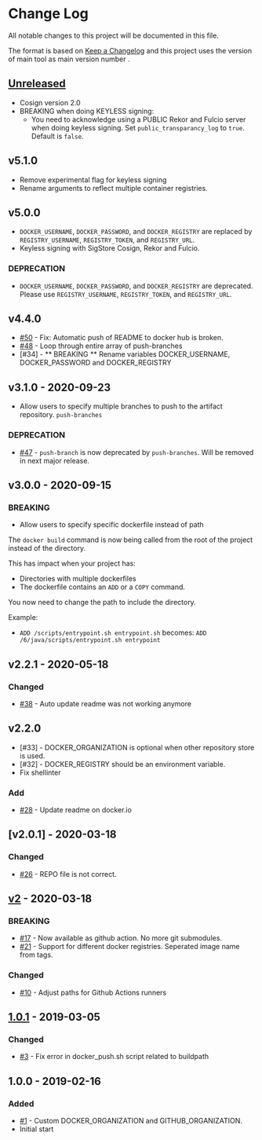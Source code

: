 # Change Log
All notable changes to this project will be documented in this file.

The format is based on [Keep a Changelog](http://keepachangelog.com/)
and this project uses the version of main tool as main version number .

## [Unreleased]

- Cosign version 2.0
- BREAKING when doing KEYLESS signing: 
    - You need to acknowledge using a PUBLIC Rekor and Fulcio server when doing keyless signing. Set `public_transparancy_log` to `true`. Default is `false`.

## v5.1.0
- Remove experimental flag for keyless signing
- Rename arguments to reflect multiple container registries.

## v5.0.0
- `DOCKER_USERNAME`, `DOCKER_PASSWORD`, and `DOCKER_REGISTRY` are replaced by `REGISTRY_USERNAME`, `REGISTRY_TOKEN`, and `REGISTRY_URL`.
- Keyless signing with SigStore Cosign, Rekor and Fulcio. 

### DEPRECATION

- `DOCKER_USERNAME`, `DOCKER_PASSWORD`, and `DOCKER_REGISTRY` are deprecated. Please use `REGISTRY_USERNAME`, `REGISTRY_TOKEN`, and `REGISTRY_URL`.

## v4.4.0
- [#50] - Fix: Automatic push of README to docker hub is broken.
- [#48] - Loop through entire array of push-branches
- [#34] - ** BREAKING ** Rename variables DOCKER_USERNAME, DOCKER_PASSWORD and DOCKER_REGISTRY

## v3.1.0 - 2020-09-23
- Allow users to specify multiple branches to push to the artifact repository. `push-branches`

### DEPRECATION
- [#47] - `push-branch` is now deprecated by `push-branches`. Will be removed in next major release.

## v3.0.0 - 2020-09-15

### BREAKING
- Allow users to specify specific dockerfile instead of path

The `docker build` command is now being called from the root of the project
instead of the directory.

This has impact when your project has:
- Directories with multiple dockerfiles
- The dockerfile contains an `ADD` or a `COPY` command.

You now need to change the path to include the directory.

Example:
- `ADD /scripts/entrypoint.sh entrypoint.sh` becomes: `ADD /6/java/scripts/entrypoint.sh entrypoint`

## v2.2.1 - 2020-05-18
### Changed
- [#38] - Auto update readme was not working anymore

## v2.2.0
- [#33] - DOCKER_ORGANIZATION is optional when other repository store is used.
- [#32] - DOCKER_REGISTRY should be an environment variable.
- Fix shellinter

### Add
- [#28] - Update readme on docker.io

## [v2.0.1] - 2020-03-18

### Changed

* [#26] - REPO file is not correct.

## [v2] - 2020-03-18

### BREAKING

* [#17] - Now available as github action. No more git submodules.
* [#21] - Support for different docker registries. Seperated image name from tags.

### Changed

* [#10] - Adjust paths for Github Actions runners

## [1.0.1] - 2019-03-05

### Changed

* [#3] - Fix error in docker_push.sh script related to buildpath

## 1.0.0 - 2019-02-16

### Added

* [#1] - Custom DOCKER_ORGANIZATION and GITHUB_ORGANIZATION.
* Initial start

[#50]: https://github.com/philips-software/docker-ci-scripts/issues/50
[#48]: https://github.com/philips-software/docker-ci-scripts/issues/48
[#47]: https://github.com/philips-software/docker-ci-scripts/pull/47
[#38]: https://github.com/philips-software/docker-ci-scripts/issues/38
[#28]: https://github.com/philips-software/docker-ci-scripts/issues/28
[#26]: https://github.com/philips-software/docker-ci-scripts/issues/26
[#21]: https://github.com/philips-software/docker-ci-scripts/issues/21
[#17]: https://github.com/philips-software/docker-ci-scripts/issues/17
[#10]: https://github.com/philips-software/docker-ci-scripts/issues/10
[#3]: https://github.com/philips-software/docker-ci-scripts/issues/3
[#1]: https://github.com/philips-software/docker-ci-scripts/issues/1

[Unreleased]: https://github.com/philips-software/docker-ci-scripts/compare/v2...HEAD
[v2]: https://github.com/philips-software/docker-ci-scripts/compare/1.0.1...v2
[1.0.1]: https://github.com/philips-software/docker-ci-scripts/compare/1.0.0...1.0.1

